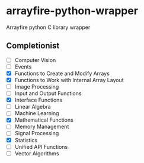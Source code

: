 # arrayfire-python-wrapper

Arrayfire python C library wrapper

## Completionist

- [ ] Computer Vision
- [ ] Events
- [x] Functions to Create and Modify Arrays
- [x] Functions to Work with Internal Array Layout
- [ ] Image Processing
- [ ] Input and Output Functions
- [x] Interface Functions
- [ ] Linear Algebra
- [ ] Machine Learning
- [x] Mathematical Functions
- [ ] Memory Management
- [ ] Signal Processing
- [x] Statistics
- [ ] Unified API Functions
- [ ] Vector Algorithms
